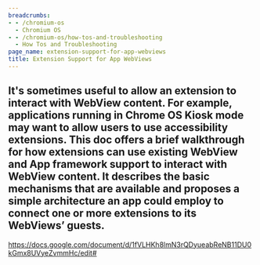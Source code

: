```yaml
---
breadcrumbs:
- - /chromium-os
  - Chromium OS
- - /chromium-os/how-tos-and-troubleshooting
  - How Tos and Troubleshooting
page_name: extension-support-for-app-webviews
title: Extension Support for App WebViews
---
```


## It's sometimes useful to allow an extension to interact with WebView content. For example, applications running in Chrome OS Kiosk mode may want to allow users to use accessibility extensions. This doc offers a brief walkthrough for how extensions can use existing WebView and App framework support to interact with WebView content. It describes the basic mechanisms that are available and proposes a simple architecture an app could employ to connect one or more extensions to its WebViews’ guests.

<https://docs.google.com/document/d/1fVLHKh8lmN3rQDyueabReNB11DU0kGmx8UVyeZvmmHc/edit#>